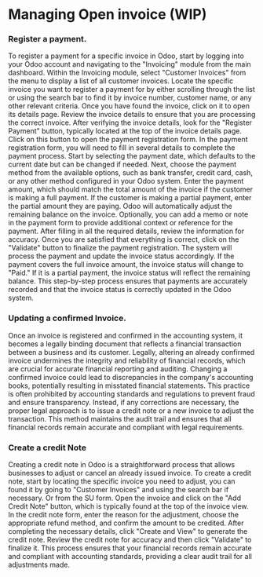 # Managing Open invoice (WIP)

### Register a payment. <a href="#toc171515907" id="toc171515907"></a>

To register a payment for a specific invoice in Odoo, start by logging into your Odoo account and navigating to the "Invoicing" module from the main dashboard. Within the Invoicing module, select "Customer Invoices" from the menu to display a list of all customer invoices. Locate the specific invoice you want to register a payment for by either scrolling through the list or using the search bar to find it by invoice number, customer name, or any other relevant criteria. Once you have found the invoice, click on it to open its details page. Review the invoice details to ensure that you are processing the correct invoice. After verifying the invoice details, look for the "Register Payment" button, typically located at the top of the invoice details page. Click on this button to open the payment registration form. In the payment registration form, you will need to fill in several details to complete the payment process. Start by selecting the payment date, which defaults to the current date but can be changed if needed. Next, choose the payment method from the available options, such as bank transfer, credit card, cash, or any other method configured in your Odoo system. Enter the payment amount, which should match the total amount of the invoice if the customer is making a full payment. If the customer is making a partial payment, enter the partial amount they are paying. Odoo will automatically adjust the remaining balance on the invoice. Optionally, you can add a memo or note in the payment form to provide additional context or reference for the payment. After filling in all the required details, review the information for accuracy. Once you are satisfied that everything is correct, click on the "Validate" button to finalize the payment registration. The system will process the payment and update the invoice status accordingly. If the payment covers the full invoice amount, the invoice status will change to "Paid." If it is a partial payment, the invoice status will reflect the remaining balance. This step-by-step process ensures that payments are accurately recorded and that the invoice status is correctly updated in the Odoo system.

&#x20;

### Updating a confirmed Invoice. <a href="#toc171515908" id="toc171515908"></a>

Once an invoice is registered and confirmed in the accounting system, it becomes a legally binding document that reflects a financial transaction between a business and its customer. Legally, altering an already confirmed invoice undermines the integrity and reliability of financial records, which are crucial for accurate financial reporting and auditing. Changing a confirmed invoice could lead to discrepancies in the company's accounting books, potentially resulting in misstated financial statements. This practice is often prohibited by accounting standards and regulations to prevent fraud and ensure transparency. Instead, if any corrections are necessary, the proper legal approach is to issue a credit note or a new invoice to adjust the transaction. This method maintains the audit trail and ensures that all financial records remain accurate and compliant with legal requirements.

### Create a credit Note <a href="#toc171515909" id="toc171515909"></a>

Creating a credit note in Odoo is a straightforward process that allows businesses to adjust or cancel an already issued invoice. To create a credit note, start by locating the specific invoice you need to adjust, you can found it by going to "Customer Invoices" and using the search bar if necessary. Or from the SU form. Open the invoice and click on the "Add Credit Note" button, which is typically found at the top of the invoice view. In the credit note form, enter the reason for the adjustment, choose the appropriate refund method, and confirm the amount to be credited. After completing the necessary details, click "Create and View" to generate the credit note. Review the credit note for accuracy and then click "Validate" to finalize it. This process ensures that your financial records remain accurate and compliant with accounting standards, providing a clear audit trail for all adjustments made.
